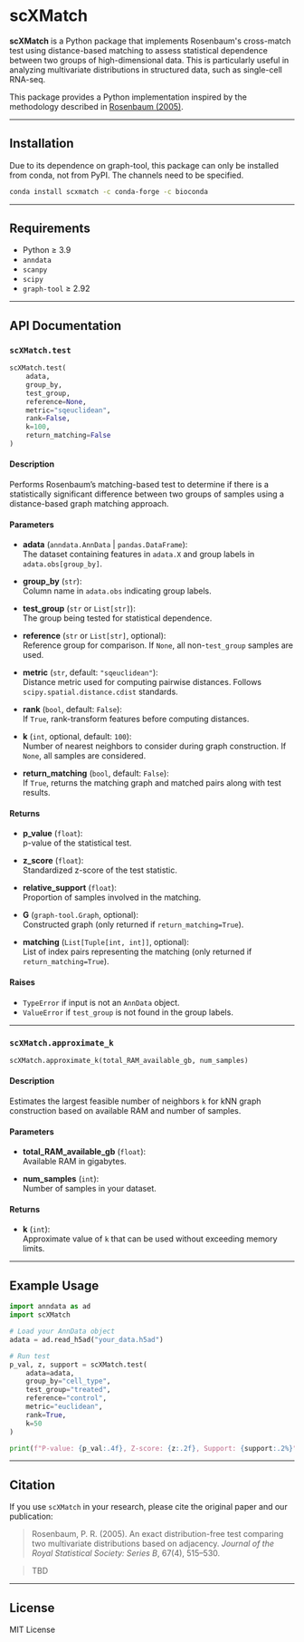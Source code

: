 # scXMatch

**scXMatch** is a Python package that implements Rosenbaum's cross-match test using distance-based matching to assess statistical dependence between two groups of high-dimensional data. This is particularly useful in analyzing multivariate distributions in structured data, such as single-cell RNA-seq.

This package provides a Python implementation inspired by the methodology described in [Rosenbaum (2005)](https://faculty.wharton.upenn.edu/wp-content/uploads/2012/04/Multivariate-distributions.pdf).

---

## Installation
Due to its dependence on graph-tool, this package can only be installed from conda, not from PyPI. The channels need to be specified.
```bash
conda install scxmatch -c conda-forge -c bioconda
```
---

## Requirements

- Python ≥ 3.9
- `anndata`
- `scanpy`
- `scipy`
- `graph-tool` $\geq$ 2.92

---

## API Documentation

### `scXMatch.test`

```python
scXMatch.test(
    adata,
    group_by,
    test_group,
    reference=None,
    metric="sqeuclidean",
    rank=False,
    k=100,
    return_matching=False
)
```

#### Description

Performs Rosenbaum’s matching-based test to determine if there is a statistically significant difference between two groups of samples using a distance-based graph matching approach.

#### Parameters

- **adata** (`anndata.AnnData` | `pandas.DataFrame`):  
  The dataset containing features in `adata.X` and group labels in `adata.obs[group_by]`.

- **group_by** (`str`):  
  Column name in `adata.obs` indicating group labels.

- **test_group** (`str` or `List[str]`):  
  The group being tested for statistical dependence.

- **reference** (`str` or `List[str]`, optional):  
  Reference group for comparison. If `None`, all non-`test_group` samples are used.

- **metric** (`str`, default: `"sqeuclidean"`):  
  Distance metric used for computing pairwise distances. Follows `scipy.spatial.distance.cdist` standards.

- **rank** (`bool`, default: `False`):  
  If `True`, rank-transform features before computing distances.

- **k** (`int`, optional, default: `100`):  
  Number of nearest neighbors to consider during graph construction. If `None`, all samples are considered.

- **return_matching** (`bool`, default: `False`):  
  If `True`, returns the matching graph and matched pairs along with test results.

#### Returns

- **p_value** (`float`):  
  p-value of the statistical test.

- **z_score** (`float`):  
  Standardized z-score of the test statistic.

- **relative_support** (`float`):  
  Proportion of samples involved in the matching.

- **G** (`graph-tool.Graph`, optional):  
  Constructed graph (only returned if `return_matching=True`).

- **matching** (`List[Tuple[int, int]]`, optional):  
  List of index pairs representing the matching (only returned if `return_matching=True`).

#### Raises

- `TypeError` if input is not an `AnnData` object.  
- `ValueError` if `test_group` is not found in the group labels.

---

### `scXMatch.approximate_k`

```python
scXMatch.approximate_k(total_RAM_available_gb, num_samples)
```

#### Description

Estimates the largest feasible number of neighbors `k` for kNN graph construction based on available RAM and number of samples.

#### Parameters

- **total_RAM_available_gb** (`float`):  
  Available RAM in gigabytes.

- **num_samples** (`int`):  
  Number of samples in your dataset.

#### Returns

- **k** (`int`):  
  Approximate value of `k` that can be used without exceeding memory limits.

---

## Example Usage

```python
import anndata as ad
import scXMatch

# Load your AnnData object
adata = ad.read_h5ad("your_data.h5ad")

# Run test
p_val, z, support = scXMatch.test(
    adata=adata,
    group_by="cell_type",
    test_group="treated",
    reference="control",
    metric="euclidean",
    rank=True,
    k=50
)

print(f"P-value: {p_val:.4f}, Z-score: {z:.2f}, Support: {support:.2%}")
```

---

## Citation

If you use `scXMatch` in your research, please cite the original paper and our publication:

> Rosenbaum, P. R. (2005). An exact distribution-free test comparing two multivariate distributions based on adjacency. *Journal of the Royal Statistical Society: Series B*, 67(4), 515–530.


> TBD

---

## License

MIT License
